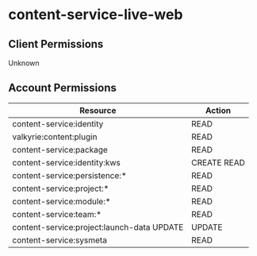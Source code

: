 # content-service-live-web


## Client Permissions
Unknown

## Account Permissions
| Resource | Action |
| -------- | ------ |
| content-service:identity | READ |
| valkyrie:content:plugin | READ |
| content-service:package | READ |
| content-service:identity:kws | CREATE READ |
| content-service:persistence:* | READ |
| content-service:project:* | READ |
| content-service:module:* | READ |
| content-service:team:* | READ |
| content-service:project:launch-data UPDATE | UPDATE |
| content-service:sysmeta | READ |

